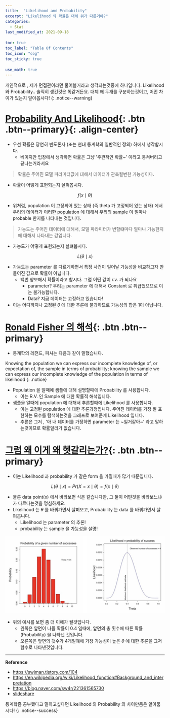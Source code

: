 ```yaml
---
title:  "Likelihood and Probability"
excerpt: "Likelihood 와 확률은 대체 뭐가 다른거야?"
categories:
  - Stat
last_modified_at: 2021-09-18

toc: true
toc_label: "Table Of Contents"
toc_icon: "cog"
toc_sticky: true

use_math: true
---
```


 개인적으로 , 제가 면접관이라면 물어볼거라고 생각되는것중에 하나입니다. Likelihood 와 Probability.. 솔직히 생긴것은 똑같거든요. 대체 왜 두개를 구분하는것이고, 어떤 차이가 있는지 알아봅시다!
{: .notice--warning}

# [Probability And Likelihood](#link){: .btn .btn--primary}{: .align-center}

- 우선 확률은 당연히 빈도론자 (또는 현대 통계학의 일반적인 정의) 하에서 생각합시다. 
  - 베이지안 입장에서 생각하면 확률은 그냥 '주관적인 확률~' 이라고 퉁쳐버리고 끝나는거라서요 

> 확률은 주어진 모델 파라미터값에 대해서 데이터가 관측될번한 가능성이다. 

- 확률이 어떻게 표현되는지 살펴봅시다. 

$$f(x\mid \theta)$$

- 위처럼, population 이 고정되어 있는 상태 (즉 theta 가 고정되어 있는 상태) 에서 우리의 데이터가 이러한 population 에 대해서 우리의 sample 이 얼마나 probable 한지를 나타내는 것입니다. 

> 가능도는 주어진 데이터에 대해서, 모델 파라미터가 변할떄마다 얼마나 가능한지에 대해서 나타내는 값입니다.

- 가능도가 어떻게 표현되는지 살펴봅시다. 

$$L(\theta\mid x)$$

- 가능도는  parameter 를 다르게하면서 특정 사건이 일어날 가능성을 비교하고자 만들어진 값으로 확률이 아닙니다. 
  - 백번 양보해서 확률이라고 합시다. 그럼 어떤 값이 r.v. 가 되나요
    - parameter? 우리는 parameter 에 대해서 Constant 로 취급했으므로 이는 불가능합니다.
    - Data? 지금 데이터는 고정하고 있습니다! 
- 이는 어디까지나 고정된 $\theta$ 에 대한 추론에 불과하므로 가능성의 합은 1이 아닙니다.

# [Ronald Fisher 의 해석](#link){: .btn .btn--primary}

- 통계학의 레전드, 피셔는 다음과 같이 말했습니다.

Knowing the population we can express our incomplete knowledge of, or expectation of, the sample in terms of probability; knowing the sample we can express our incomplete knowledge of the population in terms of likelihood
{: .notice}

- Population 을 알때에 샘플에 대해 설명할때에 Probability  를 사용합니다.
  - 이는 R.V. 인 Sample 에 대한 확률적 해석입니다.
- 샘플을 알때에 population 에 대해서 추론할때에 Likelihood 를 사용합니다.
  - 이는 고정된 population 에 대한 추론과정입니다. 주어진 데이터를 가장 잘 표현하는 모수를 탐색하는것을 그래프로 보여준게 Likelihood 입니다.
  - 추론은 그저 , '아 내 데이터를 가정하면 parameter 는 ~일거같아~' 라고 말하는것이므로 확률일리가 없습니다.

# [그럼 왜 이게 왜 헷갈리는가?](#link){: .btn .btn--primary} 

- 이는 Likelihood 과 probability 가 같은 form 을 가질때가 많기 때문입니다.

$$L(\theta\mid x) = Pr(X=x\mid \theta)=f(x\mid\theta) $$

- 물론 data point(x) 에서 바라보면 식은 같습니다만, 그 둘이 어떤것을 바라보느냐가 다르다는것을 명심하세요.
- Likelihood 는 $\theta$ 를 바꿔가면서 살펴보고, Probability 는 data 를 바꿔가면서 살펴봅니다.
  - Likelihood 는 parameter 의 추론! 
  - probability 는 sample 을 가능성을 설명! 

![png](/assets/images/Stat/58_1.png)

- 위의 예시를 보면 좀 더 이해가 될것입니다.
  - 왼쪽은 앞면이 나올 확률이 0.4 일때에, 앞면의 총 횟수에 따른 확률(Probability) 을 나타낸 것입니다.
  - 오른쪽은 앞면의 갯수가 4개일떄에 가장 가능성이 높은 $\theta$ 에 대한 추론을 그저 함수로 나타낸것입니다.

---

**Reference**

- <https://swjman.tistory.com/104>
- <https://en.wikipedia.org/wiki/Likelihood_function#Background_and_interpretation>
- <https://blog.naver.com/sw4r/221361565730>
- [slideshare](https://www.slideshare.net/StephenSenn1/take-it-to-the-limit-quantitation-likelihhod-modelling-and-other-matters)

 통계학좀 공부했다고 말하고싶다면 Likelihood 와 Probability 의 차이만큼은 알아둡시다! 
{: .notice--success}

